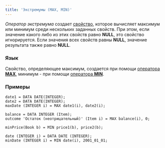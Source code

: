 ```yaml
---
title: 'Экстремумы (MAX, MIN)'
---
```


*Оператор экстремума* создает [свойство](Properties.md), которое вычисляет максимум или минимум среди нескольких заданных свойств. При этом, если значение какого либо из этих свойств равно **NULL**, это свойство игнорируется. Если значения всех свойств равны **NULL**, значение результата также равно **NULL**.

### Язык

Свойство, определяющее максимум, создается при помощи [оператора **MAX**](MAX_operator.md),  минимум - при помощи [оператора **MIN**](MIN_operator.md).

### Примеры

```lsf
date1 = DATA DATE(INTEGER);
date2 = DATA DATE(INTEGER);
maxDate (INTEGER i) = MAX date1(i), date2(i);

balance = DATA INTEGER (Item);
outcome 'Остаток (неотрицательный)' (Item i) = MAX balance(i), 0;
```


```lsf
minPrice(Book b) = MIN price1(b), price2(b);

date (INTEGER i) = DATA DATE (INTEGER);
minDate (INTEGER i) = MIN date(i), 2001_01_01;
```


